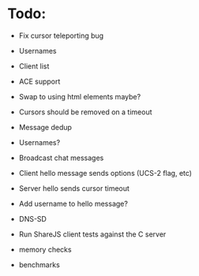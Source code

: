 # Todo:

- Fix cursor teleporting bug
- Usernames
- Client list
- ACE support
- Swap to using html elements maybe?

- Cursors should be removed on a timeout
- Message dedup

- Usernames?
- Broadcast chat messages

- Client hello message sends options (UCS-2 flag, etc)
- Server hello sends cursor timeout

- Add username to hello message?
- DNS-SD
- Run ShareJS client tests against the C server
- memory checks
- benchmarks
